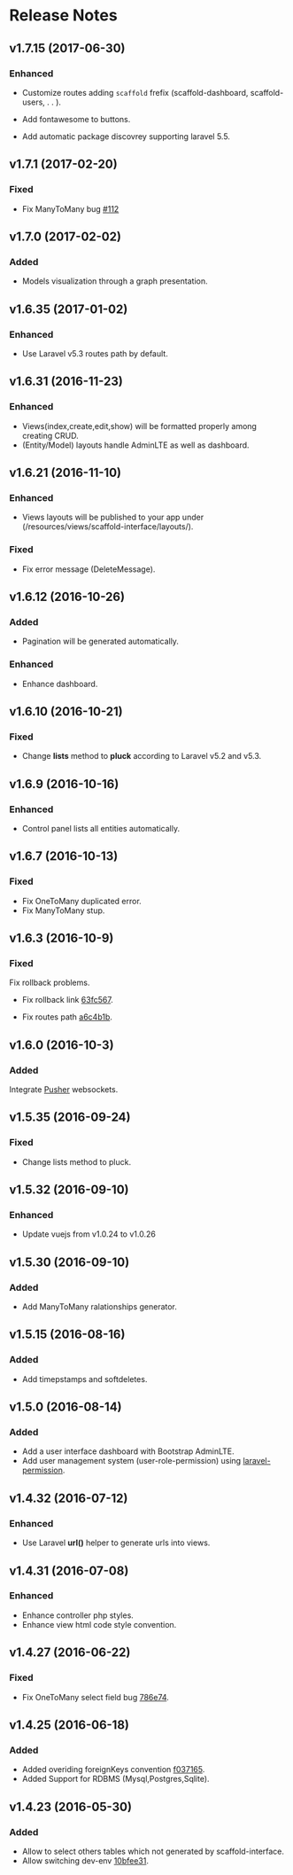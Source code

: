 # Release Notes

## v1.7.15 (2017-06-30)

### Enhanced

- Customize routes adding `scaffold` frefix (scaffold-dashboard, scaffold-users, . . ).

- Add fontawesome to buttons.

- Add automatic package discovrey supporting laravel 5.5.

## v1.7.1 (2017-02-20)

### Fixed

- Fix ManyToMany bug [#112](https://github.com/amranidev/scaffold-interface/issues/112)

## v1.7.0 (2017-02-02)

### Added

- Models visualization through a graph presentation.

## v1.6.35 (2017-01-02)

### Enhanced

- Use Laravel v5.3 routes path by default.

## v1.6.31 (2016-11-23)

### Enhanced

- Views(index,create,edit,show) will be formatted properly among creating CRUD.
- (Entity/Model) layouts handle AdminLTE as well as dashboard.

## v1.6.21 (2016-11-10)

### Enhanced

- Views layouts will be published to your app under (/resources/views/scaffold-interface/layouts/).

### Fixed

- Fix error message (DeleteMessage).

## v1.6.12 (2016-10-26)

### Added

- Pagination will be generated automatically.

### Enhanced

- Enhance dashboard.

## v1.6.10 (2016-10-21)

### Fixed

- Change **lists** method to **pluck** according to Laravel v5.2 and v5.3.

## v1.6.9 (2016-10-16)

### Enhanced

- Control panel lists all entities automatically.

## v1.6.7 (2016-10-13)

### Fixed

- Fix OneToMany duplicated error.
- Fix ManyToMany stup.

## v1.6.3 (2016-10-9)

### Fixed

Fix rollback problems.
 
 - Fix rollback link [63fc567](https://github.com/amranidev/scaffold-interface/commit/ca1ca9f415340199fc42460f6d355d7085993bb1).

 - Fix routes path [a6c4b1b](https://github.com/amranidev/scaffold-interface/commit/e1611db39de6f17f28c5a50a7d13e65baae2227b).

## v1.6.0 (2016-10-3)

### Added

Integrate [Pusher](https://pusher.com/) websockets.

## v1.5.35 (2016-09-24)

### Fixed

- Change lists method to pluck. 

## v1.5.32 (2016-09-10)

### Enhanced

- Update vuejs from v1.0.24 to v1.0.26 

## v1.5.30 (2016-09-10)

### Added

- Add ManyToMany ralationships generator.

## v1.5.15 (2016-08-16)

### Added

- Add timepstamps and softdeletes.

## v1.5.0 (2016-08-14)

### Added

- Add a user interface dashboard with Bootstrap AdminLTE.
- Add user management system (user-role-permission) using [laravel-permission](https://github.com/spatie/laravel-permission).

## v1.4.32 (2016-07-12)

### Enhanced

- Use Laravel **url()** helper to generate urls into views.

## v1.4.31 (2016-07-08)

### Enhanced
- Enhance controller php styles.
- Enhance view html code style convention.

## v1.4.27 (2016-06-22)

### Fixed
- Fix OneToMany select field bug [786e74](https://github.com/amranidev/scaffold-interface/commit/786e74de0a62d7cc88c80617f88bec02dd3e40cd).

## v1.4.25 (2016-06-18)

### Added

- Added overiding foreignKeys convention [f037165](https://github.com/amranidev/scaffold-interface/commit/f03716595ca027a19588730b2c9f9ebb83310988).
- Added Support for RDBMS (Mysql,Postgres,Sqlite).

## v1.4.23 (2016-05-30)

### Added

- Allow to select others tables which not generated by scaffold-interface.
- Allow switching dev-env [10bfee31](https://github.com/amranidev/scaffold-interface/commit/10bfee31fffa407b1b561c2bd7344563f5e43a88).

